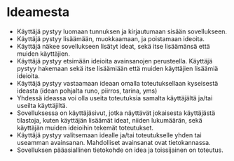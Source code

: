 # Ideamesta

* Käyttäjä pystyy luomaan tunnuksen ja kirjautumaan sisään sovellukseen.
* Käyttäjä pystyy lisäämään, muokkaamaan, ja poistamaan ideoita.
* Käyttäjä näkee sovellukseen lisätyt ideat, sekä itse lisäämänsä että muiden käyttäjien.
* Käyttäjä pystyy etsimään ideioita avainsanojen perusteella. Käyttäjä pystyy hakemaan sekä itse lisäämiään että muiden käyttäjien lisäämiä ideioita.
* Käyttäjä pystyy vastaamaan ideaan omalla toteutuksellaan kyseisestä ideasta (idean pohjalta runo, piirros, tarina, yms)
* Yhdessä ideassa voi olla useita toteutuksia samalta käyttäjältä ja/tai useilta käyttäjiltä.
* Sovelluksessa on käyttäjäsivut, jotka näyttävät jokaisesta käyttäjästä tilastoja, kuten käyttäjän lisäämät ideat, niiden lukumäärän, sekä käyttäjän muiden ideioihin tekemät toteutukset.
* Käyttäjä pystyy valitsemaan idealle ja/tai toteutukselle yhden tai useamman avainsanan. Mahdolliset avainsanat ovat tietokannassa.
* Sovelluksen pääasiallinen tietokohde on idea ja toissijainen on toteutus.
